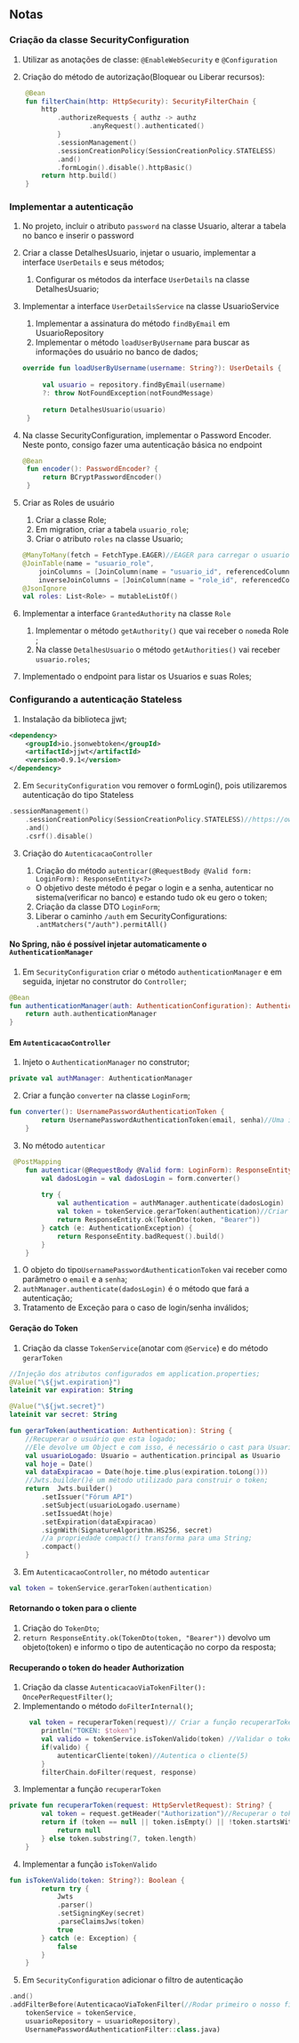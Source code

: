 ## Notas

### Criação da classe SecurityConfiguration

1. Utilizar as anotações de classe: `@EnableWebSecurity` e `@Configuration`

2. Criação do método de autorização(Bloquear ou Liberar recursos):
```kotlin
    @Bean
    fun filterChain(http: HttpSecurity): SecurityFilterChain {
        http
            .authorizeRequests { authz -> authz
                    .anyRequest().authenticated()
            }
            .sessionManagement()
            .sessionCreationPolicy(SessionCreationPolicy.STATELESS)
            .and()
            .formLogin().disable().httpBasic()
        return http.build()
    }
```

### Implementar a autenticação

1. No projeto, incluir o atributo `password` na classe Usuario, alterar a tabela no banco e inserir o password

2. Criar a classe DetalhesUsuario, injetar o usuario, implementar a interface `UserDetails` e seus métodos; 

    1. Configurar os métodos da interface `UserDetails` na classe DetalhesUsuario;

3. Implementar a interface `UserDetailsService` na classe UsuarioService

   1. Implementar a assinatura do método `findByEmail` em UsuarioRepository
   1. Implementar o método `loadUserByUsername` para buscar as informações do usuário no banco de dados;
   ```kotlin
   override fun loadUserByUsername(username: String?): UserDetails {
        
        val usuario = repository.findByEmail(username) 
        ?: throw NotFoundException(notFoundMessage)
        
        return DetalhesUsuario(usuario)
    }
   ```  
4. Na classe SecurityConfiguration, implementar o Password Encoder. Neste ponto, consigo fazer uma autenticação básica no endpoint
   ```kotlin
   @Bean
    fun encoder(): PasswordEncoder? {
        return BCryptPasswordEncoder()
    }
   ```

5. Criar as Roles de usuário
    1. Criar a classe Role;
    1. Em migration, criar a tabela `usuario_role`;
    1. Criar o atributo `roles` na classe Usuario;
    ```kotlin
    @ManyToMany(fetch = FetchType.EAGER)//EAGER para carregar o usuario e todas as suas roles
    @JoinTable(name = "usuario_role",
        joinColumns = [JoinColumn(name = "usuario_id", referencedColumnName = "id")],
        inverseJoinColumns = [JoinColumn(name = "role_id", referencedColumnName = "id")])
    @JsonIgnore
    val roles: List<Role> = mutableListOf()
    ``` 
    
6. Implementar a interface `GrantedAuthority` na classe `Role`
   1. Implementar o método `getAuthority()` que vai receber o `nome`da Role ;
   2. Na classe `DetalhesUsuario` o método `getAuthorities()` vai receber `usuario.roles`;  
  
7. Implementado o endpoint para listar os Usuarios e suas Roles;

### Configurando a autenticação Stateless

1. Instalação da biblioteca jjwt;
```xml
<dependency>
    <groupId>io.jsonwebtoken</groupId>
    <artifactId>jjwt</artifactId>
    <version>0.9.1</version>
</dependency>
```
2. Em `SecurityConfiguration` vou remover o formLogin(), pois utilizaremos autenticação do tipo Stateless
```kotlin
.sessionManagement()
    .sessionCreationPolicy(SessionCreationPolicy.STATELESS)//https://owasp.org/www-community/attacks/csrf
    .and()
    .csrf().disable()
``` 

3. Criação do `AutenticacaoController`

   1. Criação do método `autenticar(@RequestBody @Valid form: LoginForm): ResponseEntity<?>`
    - O objetivo deste método é pegar o login e a senha, autenticar no sistema(verificar no banco) e estando tudo ok eu gero o token;
   2. Criação da classe DTO `LoginForm`;
   3. Liberar o caminho `/auth` em SecurityConfigurations: ` .antMatchers("/auth").permitAll()`
   
#### No Spring, não é possível injetar automaticamente o `AuthenticationManager`
   
1. Em `SecurityConfiguration` criar o método `authenticationManager` e em seguida, injetar no construtor do `Controller`;
```kotlin
@Bean
fun authenticationManager(auth: AuthenticationConfiguration): AuthenticationManager {
    return auth.authenticationManager
}
```

#### Em `AutenticacaoController`

1. Injeto o `AuthenticationManager` no construtor;
```kotlin
private val authManager: AuthenticationManager
```
2. Criar a função `converter` na classe `LoginForm`;
```kotlin
fun converter(): UsernamePasswordAuthenticationToken {
        return UsernamePasswordAuthenticationToken(email, senha)//Uma implementação projetada para apresentação simples de um nome de usuário e senha
    }
``` 
3. No método `autenticar`    
```kotlin
 @PostMapping
    fun autenticar(@RequestBody @Valid form: LoginForm): ResponseEntity<TokenDto>{//Criar a classe TokenDto
        val dadosLogin = val dadosLogin = form.converter() 
        
        try {
            val authentication = authManager.authenticate(dadosLogin)
            val token = tokenService.gerarToken(authentication)//Criar a classe TokenService e injetar na classe
            return ResponseEntity.ok(TokenDto(token, "Bearer"))
        } catch (e: AuthenticationException) {
            return ResponseEntity.badRequest().build()
        }
    }
```
   1. O objeto do tipo`UsernamePasswordAuthenticationToken` vai receber como parâmetro o `email` e a `senha`;
   2. `authManager.authenticate(dadosLogin)` é o método que fará a autenticação;
   3. Tratamento de Exceção para o caso de login/senha inválidos;

#### Geração do Token

1. Criação da classe `TokenService`(anotar com `@Service`) e do método `gerarToken`

```kotlin
//Injeção dos atributos configurados em application.properties;
@Value("\${jwt.expiration}")
lateinit var expiration: String

@Value("\${jwt.secret}")
lateinit var secret: String

fun gerarToken(authentication: Authentication): String {
    //Recuperar o usuário que esta logado;
    //Ele devolve um Object e com isso, é necessário o cast para Usuario;
    val usuarioLogado: Usuario = authentication.principal as Usuario
    val hoje = Date()
    val dataExpiracao = Date(hoje.time.plus(expiration.toLong()))
    //Jwts.builder()é um método utilizado para construir o token;
    return  Jwts.builder()
        .setIssuer("Fórum API")
        .setSubject(usuarioLogado.username)
        .setIssuedAt(hoje)
        .setExpiration(dataExpiracao)
        .signWith(SignatureAlgorithm.HS256, secret)
        //a propriedade compact() transforma para uma String;
        .compact()
    }
``` 

3. Em `AutenticacaoController`, no método `autenticar`
```kotlin
val token = tokenService.gerarToken(authentication)
``` 

#### Retornando o token para o cliente

1. Criação do `TokenDto`;
2. `return ResponseEntity.ok(TokenDto(token, "Bearer"))` devolvo um objeto(token) e informo o tipo de autenticação no corpo da resposta;

#### Recuperando o token do header Authorization

1. Criação da classe `AutenticacaoViaTokenFilter(): OncePerRequestFilter()`;
2. Implementando o método `doFilterInternal()`;
```kotlin
     val token = recuperarToken(request)// Criar a função recuperarToken(3)
        println("TOKEN: $token")
        val valido = tokenService.isTokenValido(token) //Validar o token(4)
        if(valido) {
            autenticarCliente(token)//Autentica o cliente(5)
        }
        filterChain.doFilter(request, response)
```
3. Implementar a função `recuperarToken`
```kotlin
private fun recuperarToken(request: HttpServletRequest): String? {
        val token = request.getHeader("Authorization")//Recuperar o token no cabeçalho
        return if (token == null || token.isEmpty() || !token.startsWith("Bearer ")) {
            return null
        } else token.substring(7, token.length)
    }
``` 

4. Implementar a função `isTokenValido`
```kotlin
fun isTokenValido(token: String?): Boolean {
        return try {
            Jwts
            .parser()
            .setSigningKey(secret)
            .parseClaimsJws(token)
            true
        } catch (e: Exception) {
            false
        }
    }
```

5. Em `SecurityConfiguration` adicionar o filtro de autenticação
```kotlin
.and()
.addFilterBefore(AutenticacaoViaTokenFilter(//Rodar primeiro o nosso filtro
    tokenService = tokenService,
    usuarioRepository = usuarioRepository),
    UsernamePasswordAuthenticationFilter::class.java)
``` 